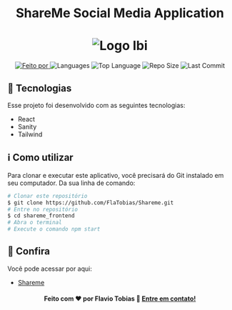 <h1 align="center">ShareMe Social Media Application</h1>

  
  <h1 align="center">
  <img alt="Logo Ibi" title="Ibi" src=https://i.ibb.co/8cLfj3X/image.png />
</h1>

<p align="center">
  <a href="https://www.linkedin.com/in/flaviotobias/">
  <img alt="Feito por" src="https://img.shields.io/static/v1?label=Made%20By&message=Flavio%20Tobias&color=orange&style=for-the-badge">
	</a>
  
  <img alt="Languages" src="https://img.shields.io/github/languages/count/FlaTobias/Shareme?style=for-the-badge">
  
  <img alt="Top Language" src="https://img.shields.io/github/languages/top/FlaTobias/Shareme?style=for-the-badge">
  
  <img alt="Repo Size" src="https://img.shields.io/github/repo-size/FlaTobias/Shareme?style=for-the-badge">
  
  <img alt="Last Commit" src="https://img.shields.io/github/last-commit/FlaTobias/Shareme?style=for-the-badge">
</p>

## 🚀 Tecnologias

Esse projeto foi desenvolvido com as seguintes tecnologias:

- React
- Sanity
- Tailwind

## :information_source: Como utilizar

Para clonar e executar este aplicativo, você precisará do Git instalado em seu computador. Da sua linha de comando:

```bash
# Clonar este repositório
$ git clone https://github.com/FlaTobias/Shareme.git
# Entre no repositório
$ cd shareme_frontend
# Abra o terminal
# Execute o comando npm start
```
## :eyes: Confira

Você pode acessar por aqui:

-  [Shareme][demo]

<h4 align="center">
    Feito com ♥ por Flavio Tobias 👋 <a href="https://www.linkedin.com/in/flaviotobias/" target="_blank">Entre em contato!</a>
</h4>

[demo]: https://sharemejsm.netlify.app/

